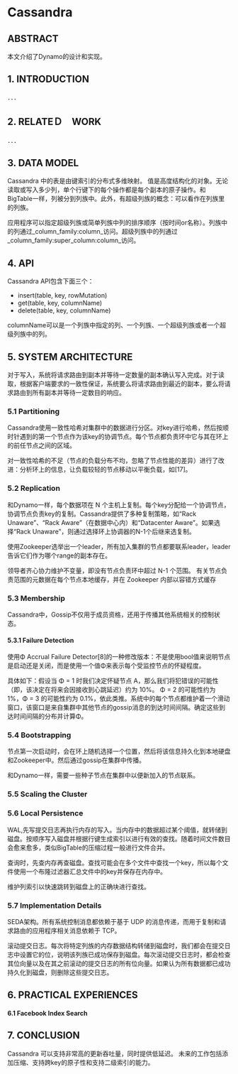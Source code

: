 # Cassandra

## ABSTRACT

本文介绍了Dynamo的设计和实现。

## 1. INTRODUCTION

．．．

## 2. RELATEＤ　WORK

．．．

## 3. DATA MODEL

Cassandra 中的表是由键索引的分布式多维映射。 值是高度结构化的对象。无论读取或写入多少列，单个行键下的每个操作都是每个副本的原子操作。和BigTable一样，列被分到列族中。此外，有超级列族的概念：可以看作在列族里的列族。

应用程序可以指定超级列族或简单列族中列的排序顺序（按时间or名称）。列族中的列通过_column_family:column_访问。超级列族中的列通过_column_family:super_column:column_访问。

## 4. API

Cassandra API包含下面三个：

- insert(table, key, rowMutation)
- get(table, key, columnName)
- delete(table, key, columnName)

columnName可以是一个列族中指定的列、一个列族、一个超级列族或者一个超级列族中的列。

## 5. SYSTEM ARCHITECTURE

对于写入，系统将请求路由到副本并等待一定数量的副本确认写入完成。对于读取，根据客户端要求的一致性保证，系统要么将请求路由到最近的副本，要么将请求路由到所有副本并等待一定数目的响应。

### 5.1 Partitioning

Cassandra使用一致性哈希对集群中的数据进行分区。对key进行哈希，然后按顺时针遇到的第一个节点作为该key的协调节点。每个节点都负责环中它与其在环上的前任节点之间的区域。

对一致性哈希的不足（节点的负载分布不均，忽略了节点性能的差异）进行了改进：分析环上的信息，让负载较轻的节点移动以平衡负载，如[17]。

### 5.2 Replication

和Dynamo一样，每个数据项在 N 个主机上复制。每个key分配给一个协调节点，协调节点负责key的复制。Cassandra提供了多种复制策略，如“Rack Unaware”、“Rack Aware”（在数据中心内）和“Datacenter Aware”。如果选择“Rack Unaware”，则通过选择环上协调器的N-1个后继来选复制。

使用Zookeeper选举出一个leader，所有加入集群的节点都要联系leader，leader告诉它们作为哪个range的副本存在。

领导者齐心协力维护不变量，即没有节点负责环中超过 N-1 个范围。 有关节点负责范围的元数据在每个节点本地缓存，并在 Zookeeper 内部以容错方式缓存

### 5.3 Membership

Cassandra中，Gossip不仅用于成员资格，还用于传播其他系统相关的控制状态。

#### 5.3.1 Failure Detection

使用Φ Accrual Failure Detector[8]的一种修改版本：不是使用bool值来说明节点是启动还是关闭，而是使用一个值Φ来表示每个受监控节点的怀疑程度。

具体如下：假设当 Φ = 1 时我们决定怀疑节点 A，那么我们将犯错误的可能性（即，该决定在将来会因接收到心跳延迟）约为 10%。 Φ = 2 的可能性约为 1%，Φ = 3 的可能性约为 0.1%，依此类推。系统中的每个节点都维护着一个滑动窗口，该窗口是来自集群中其他节点的gossip消息的到达时间间隔。确定这些到达时间间隔的分布并计算Φ。

### 5.4 Bootstrapping

节点第一次启动时，会在环上随机选择一个位置，然后将该信息持久化到本地硬盘和Zookeeper中。然后通过gossip在集群中传播。

和Dynamo一样，需要一些种子节点在集群中以便新加入的节点联系。

### 5.5 Scaling the Cluster

### 5.6 Local Persistence

WAL,先写提交日志再执行内存的写入。当内存中的数据超过某个阈值，就转储到磁盘。按顺序写入磁盘并根据行键生成索引以进行有效的查找。随着时间文件数目会愈来愈多，类似BigTable的压缩过程一般进行文件合并。

查询时，先查内存再查磁盘。查找可能会在多个文件中查找一个key，所以每个文件使用一个布隆过滤器汇总文件中的key并保存在内存中。

维护列索引以快速跳转到磁盘上的正确块进行查找。

### 5.7 Implementation Details

SEDA架构。所有系统控制消息都依赖于基于 UDP 的消息传递，而用于复制和请求路由的应用程序相关消息依赖于 TCP。

滚动提交日志。每次将特定列族的内存数据结构转储到磁盘时，我们都会在提交日志中设置它的位，说明该列族已成功保存到磁盘。每次滚动提交日志时，都会检查其位向量以及在其之前滚动的提交日志的所有位向量。如果认为所有数据都已成功持久化到磁盘，则删除这些提交日志。

## 6. PRACTICAL EXPERIENCES

#### 6.1 Facebook Index Search

## 7. CONCLUSION

Cassandra 可以支持非常高的更新吞吐量，同时提供低延迟。 未来的工作包括添加压缩、支持跨key的原子性和支持二级索引的能力。